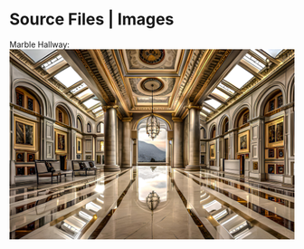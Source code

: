 # Source Files | Images


Marble Hallway:
![Marble Hallway](https://raw.githubusercontent.com/Ghostly47null/BetterDiscord/main/source_files/Images/Marble_Hallway.jpeg)
